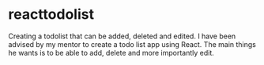 # reacttodolist
Creating a todolist that can be added, deleted and edited. 
I have been advised by my mentor to create a todo list app using React.
The main things he wants is to be able to add, delete and more importantly edit.

